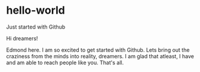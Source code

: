 # hello-world
Just started with Github

Hi dreamers!

Edmond here. I am so excited to get started with Github. Lets bring out the craziness from the minds into reality, dreamers. I am glad that atleast, I have and am able to reach people like you.
That's all.
